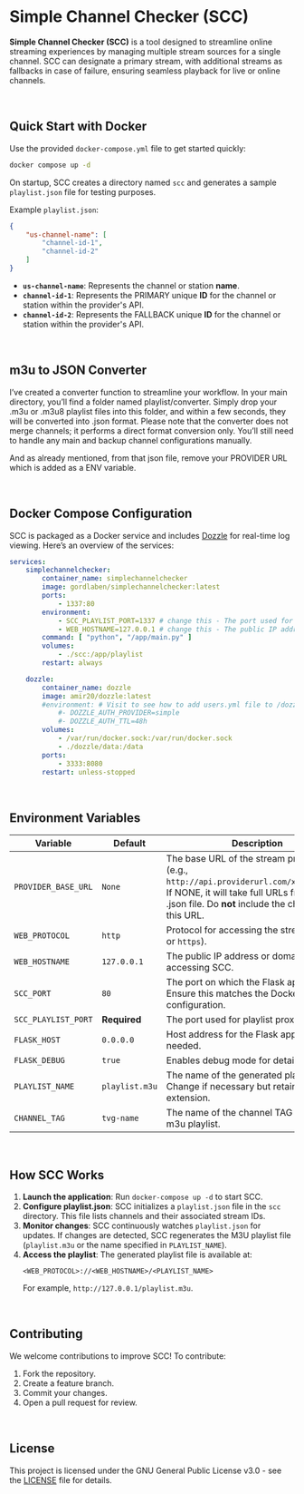 
# Simple Channel Checker (SCC)

**Simple Channel Checker (SCC)** is a tool designed to streamline online streaming experiences by managing multiple stream sources for a single channel. SCC can designate a primary stream, with additional streams as fallbacks in case of failure, ensuring seamless playback for live or online channels.

<br />

## Quick Start with Docker

Use the provided `docker-compose.yml` file to get started quickly:

```bash
docker compose up -d
```

On startup, SCC creates a directory named `scc` and generates a sample `playlist.json` file for testing purposes.

Example `playlist.json`:

```json
{
    "us-channel-name": [
        "channel-id-1",
        "channel-id-2"
    ]
}
```

- **`us-channel-name`**: Represents the channel or station **name**.
- **`channel-id-1`**: Represents the PRIMARY unique **ID** for the channel or station within the provider's API.
- **`channel-id-2`**: Represents the FALLBACK unique **ID** for the channel or station within the provider's API.

<br />

## m3u to JSON Converter

I’ve created a converter function to streamline your workflow. In your main directory, you’ll find a folder named playlist/converter. Simply drop your .m3u or .m3u8 playlist files into this folder, and within a few seconds, they will be converted into .json format.
Please note that the converter does not merge channels; it performs a direct format conversion only. You’ll still need to handle any main and backup channel configurations manually.

And as already mentioned, from that json file, remove your PROVIDER URL which is added as a ENV variable.

<br />

## Docker Compose Configuration

SCC is packaged as a Docker service and includes [Dozzle](https://github.com/amir20/dozzle) for real-time log viewing. Here’s an overview of the services:

```yaml
services:
    simplechannelchecker:
        container_name: simplechannelchecker
        image: gordlaben/simplechannelchecker:latest
        ports:
            - 1337:80
        environment:
            - SCC_PLAYLIST_PORT=1337 # change this - The port used for playlist proxying.
            - WEB_HOSTNAME=127.0.0.1 # change this - The public IP address or domain name for accessing SCC.
        command: [ "python", "/app/main.py" ]
        volumes:
            - ./scc:/app/playlist
        restart: always

    dozzle:
        container_name: dozzle
        image: amir20/dozzle:latest
        #environment: # Visit to see how to add users.yml file to /dozzle/data folder https://dozzle.dev/guide/authentication#file-based-user-management
            #- DOZZLE_AUTH_PROVIDER=simple
            #- DOZZLE_AUTH_TTL=48h
        volumes:
            - /var/run/docker.sock:/var/run/docker.sock
            - ./dozzle/data:/data
        ports:
            - 3333:8080
        restart: unless-stopped
```

<br />

## Environment Variables

| Variable            | Default        | Description                                                                                                                                                                                     |
|---------------------|----------------|-------------------------------------------------------------------------------------------------------------------------------------------------------------------------------------------------|
| `PROVIDER_BASE_URL` | `None`         | The base URL of the stream provider’s API (e.g., `http://api.providerurl.com/xxxxx/yyyyy`). If NONE, it will take full URLs from the .json file. Do **not** include the channel ID in this URL. |
| `WEB_PROTOCOL`      | `http`         | Protocol for accessing the streams (`http` or `https`).                                                                                                                                         |
| `WEB_HOSTNAME`      | `127.0.0.1`    | The public IP address or domain name for accessing SCC.                                                                                                                                         |
| `SCC_PORT`          | `80`           | The port on which the Flask app runs. Ensure this matches the Docker Compose configuration.                                                                                                     |
| `SCC_PLAYLIST_PORT` | **Required**   | The port used for playlist proxying.                                                                                                                                                            |
| `FLASK_HOST`        | `0.0.0.0`      | Host address for the Flask app. Change if needed.                                                                                                                                               |
| `FLASK_DEBUG`       | `true`         | Enables debug mode for detailed logs.                                                                                                                                                           |
| `PLAYLIST_NAME`     | `playlist.m3u` | The name of the generated playlist file. Change if necessary but retain the `.m3u` extension.                                                                                                   |
| `CHANNEL_TAG`       | `tvg-name`     | The name of the channel TAG inside your m3u playlist.                                                                                                                                           |

<br />

## How SCC Works

1. **Launch the application**: Run `docker-compose up -d` to start SCC.
2. **Configure playlist.json**: SCC initializes a `playlist.json` file in the `scc` directory. This file lists channels and their associated stream IDs.
3. **Monitor changes**: SCC continuously watches `playlist.json` for updates. If changes are detected, SCC regenerates the M3U playlist file (`playlist.m3u` or the name specified in `PLAYLIST_NAME`).
4. **Access the playlist**: The generated playlist file is available at:
   ```
   <WEB_PROTOCOL>://<WEB_HOSTNAME>/<PLAYLIST_NAME>
   ```
   For example, `http://127.0.0.1/playlist.m3u`.

<br />

## Contributing

We welcome contributions to improve SCC! To contribute:

1. Fork the repository.
2. Create a feature branch.
3. Commit your changes.
4. Open a pull request for review.

<br />

## License

This project is licensed under the GNU General Public License v3.0 - see the [LICENSE](https://choosealicense.com/licenses/gpl-3.0/) file for details.